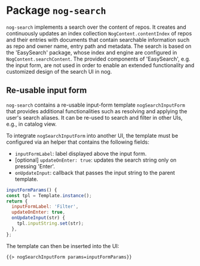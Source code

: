 # Package `nog-search`

`nog-search` implements a search over the content of repos.  It creates and
continuously updates an index collection `NogContent.contentIndex` of repos and
their entries with documents that contain searchable information such as repo
and owner name, entry path and metadata.  The search is based on the
'EasySearch' package, whose index and engine are configured in
`NogContent.searchContent`.  The provided components of 'EasySearch', e.g. the
input form, are not used in order to enable an extended functionality and
customized design of the search UI in nog.

## Re-usable input form

`nog-search` contains a re-usable input-form template `nogSearchInputForm` that
provides additional functionalities such as resolving and applying the user's
search aliases.  It can be re-used to search and filter in other UIs, e.g., in
catalog view.

To integrate `nogSearchInputForm` into another UI, the template must be
configured via an helper that contains the following fields:

- `inputFormLabel`: label displayed above the input form.
- [optional] `updateOnEnter: true`: updates the search string only on
  pressing 'Enter'.
- `onUpdateInput`: callback that passes the input string to the parent
  template.

```javascript
inputFormParams() {
const tpl = Template.instance();
return {
  inputFormLabel: 'Filter',
  updateOnEnter: true,
  onUpdateInput(str) {
    tpl.inputString.set(str);
  },
};
```

The template can then be inserted into the UI:

```html
{{> nogSearchInputForm params=inputFormParams}}
```

